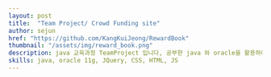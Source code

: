 ```yaml
---
layout: post
title:  "Team Project/ Crowd Funding site"
author: sejun
href: "https://github.com/KangKuiJeong/RewardBook"
thumbnail: "/assets/img/reward_book.png"
description: java 교육과정 TeamProject 입니다, 공부한 java 와 oracle을 활용하여 구현한 크라우드펀딩 사이트입니다. 프로젝트기능의 전반적인 구현과, 예약결제, 펀딩검색 기능을 구현하였습니다.
skills: java, oracle 11g, JQuery, CSS, HTML, JS 
---
```

